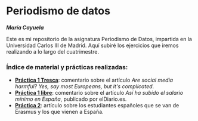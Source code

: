 # Periodismo de datos 
***María Cayuela***
 
Este es mi repositorio de la asignatura Periodismo de Datos, impartida en la Universidad Carlos III de Madrid. Aquí subiré los ejercicios que iremos realizando a lo largo del cuatrimestre. 

### Índice de material y prácticas realizadas: 
- **[Práctica 1 Tresca](https://github.com/mariacayuela/apuntes-periodismo-datos/blob/main/practica-1-tresca.md)**: comentario sobre el artículo *Are social media harmful? Yes, say most Europeans, but it's complicated*.
- **[Práctica 1 libre](https://github.com/mariacayuela/apuntes-periodismo-datos/blob/main/practica-1-libre.md)**: comentario sobre el artículo *Así ha subido el salario mínimo en España*, publicado por elDiario.es.
- **[Práctica 2](https://github.com/mariacayuela/periodismo-datos/blob/main/practica-2.md)**: artículo sobre los estudiantes españoles que se van de Erasmus y los que vienen a España.  
